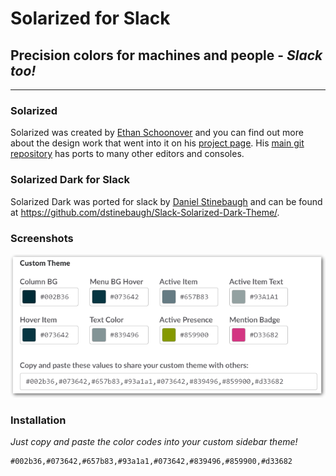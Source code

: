 # Solarized for Slack

## Precision colors for machines and people - _Slack too!_

---

### Solarized

Solarized was created by [Ethan Schoonover][ES] and you can find out more
about the design work that went into it on his [project page][ES-solarized]. His
 [main git repository][Solarizedrepo] has ports to many other editors and consoles.

### Solarized Dark for Slack

Solarized Dark was ported for slack by [Daniel Stinebaugh][DS] and can be
found at <https://github.com/dstinebaugh/Slack-Solarized-Dark-Theme/>.

### Screenshots

![Slack Settings][colorexample]

### Installation

_Just copy and paste the color codes into your custom sidebar theme!_

```
#002b36,#073642,#657b83,#93a1a1,#073642,#839496,#859900,#d33682
```

	
[ES]: http://ethanschoonover.com
[ES-Solarized]: http://ethanschoonover.com/solarized
[Solarizedrepo]: https://github.com/altercation/solarized
[DS]: http://www.stinebaugh.info
[colorexample]: https://github.com/dstinebaugh/Slack-Solarized-Dark-Theme/blob/master/slack-color-references.png
